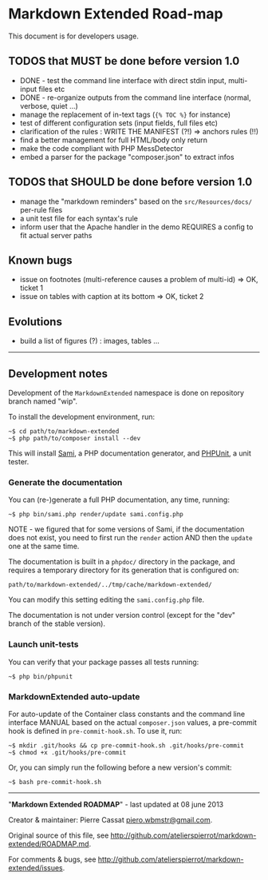 Markdown Extended Road-map
==========================

This document is for developers usage.


## TODOS that MUST be done before version 1.0

-   DONE - test the command line interface with direct stdin input, multi-input files etc
-   DONE - re-organize outputs from the command line interface (normal, verbose, quiet ...)
-   manage the replacement of in-text tags (`{% TOC %}` for instance)
-   test of different configuration sets (input fields, full files etc)
-   clarification of the rules : WRITE THE MANIFEST (?!) => anchors rules (!!)
-   find a better management for full HTML/body only return
-   make the code compliant with PHP MessDetector
-   embed a parser for the package "composer.json" to extract infos

## TODOS that SHOULD be done before version 1.0

-   manage the "markdown reminders" based on the `src/Resources/docs/` per-rule files
-   a unit test file for each syntax's rule
-   inform user that the Apache handler in the demo REQUIRES a config to fit actual server paths

## Known bugs

-   issue on footnotes (multi-reference causes a problem of multi-id) => OK, ticket 1
-   issue on tables with caption at its bottom => OK, ticket 2

## Evolutions

-   build a list of figures (?) : images, tables ...


----


## Development notes

Development of the `MarkdownExtended` namespace is done on repository branch named "wip".

To install the development environment, run:

    ~$ cd path/to/markdown-extended
    ~$ php path/to/composer install --dev

This will install [Sami](http://github.com/fabpot/sami), a PHP documentation generator, and
[PHPUnit](http://github.com/sebastianbergmann/phpunit/), a unit tester.

### Generate the documentation

You can (re-)generate a full PHP documentation, any time, running:

    ~$ php bin/sami.php render/update sami.config.php

NOTE - we figured that for some versions of Sami, if the documentation does not exist, you
need to first run the `render` action AND then the `update` one at the same time.

The documentation is built in a `phpdoc/` directory in the package, and requires a temporary
directory for its generation that is configured on:

    path/to/markdown-extended/../tmp/cache/markdown-extended/

You can modify this setting editing the `sami.config.php` file.

The documentation is not under version control (except for the "dev" branch of the stable
version).

### Launch unit-tests

You can verify that your package passes all tests running:

    ~$ php bin/phpunit

### MarkdownExtended auto-update

For auto-update of the Container class constants and the command line interface MANUAL based
on the actual `composer.json` values, a pre-commit hook is defined in `pre-commit-hook.sh`.
To use it, run:

    ~$ mkdir .git/hooks && cp pre-commit-hook.sh .git/hooks/pre-commit
    ~$ chmod +x .git/hooks/pre-commit

Or, you can simply run the following before a new version's commit:

    ~$ bash pre-commit-hook.sh


----
"**Markdown Extended ROADMAP**" - last updated at 08 june 2013

Creator & maintainer: Pierre Cassat <piero.wbmstr@gmail.com>.

Original source of this file, see <http://github.com/atelierspierrot/markdown-extended/ROADMAP.md>.

For comments & bugs, see <http://github.com/atelierspierrot/markdown-extended/issues>.
